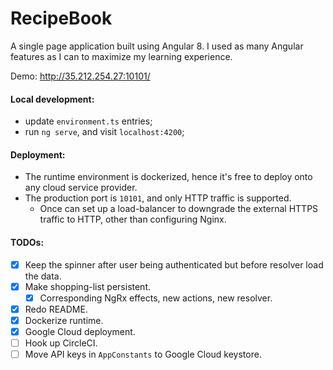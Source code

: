 # RecipeBook
A single page application built using Angular 8. 
I used as many Angular features as I can to maximize my learning experience.

Demo: http://35.212.254.27:10101/

#### Local development:
- update ```environment.ts``` entries;
- run ```ng serve```, and visit ```localhost:4200```;

#### Deployment:
- The runtime environment is dockerized, hence it's free to deploy onto any cloud service provider.
- The production port is `10101`, and only HTTP traffic is supported.
  - Once can set up a load-balancer to downgrade the external HTTPS traffic to HTTP, other than
    configuring Nginx. 

#### TODOs:
- [x] Keep the spinner after user being authenticated but before resolver load the data.
- [x] Make shopping-list persistent.
  - [x] Corresponding NgRx effects, new actions, new resolver.
- [x] Redo README.
- [x] Dockerize runtime.
- [x] Google Cloud deployment.
- [ ] Hook up CircleCI.
- [ ] Move API keys in ```AppConstants``` to Google Cloud keystore.
